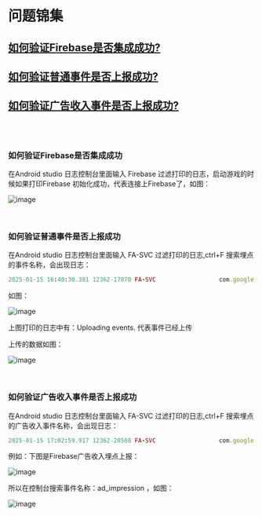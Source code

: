 # 问题锦集

## [如何验证Firebase是否集成成功?](#如何验证Firebase是否集成成功)

## [如何验证普通事件是否上报成功?](#如何验证普通事件是否上报成功)

## [如何验证广告收入事件是否上报成功?](#如何验证广告收入事件是否上报成功)

</br>
</br>

### 如何验证Firebase是否集成成功

在Android studio 日志控制台里面输入 Firebase 过滤打印的日志，启动游戏的时候如果打印Firebase 初始化成功，代表连接上Firebase了，如图：

![image](https://github.com/user-attachments/assets/4bfe3531-bd50-493b-a640-cb9c89de29cc)

</br>

### 如何验证普通事件是否上报成功

在Android studio 日志控制台里面输入 FA-SVC 过滤打印的日志,ctrl+F 搜索埋点的事件名称，会出现日志：

```ruby
2025-01-15 16:40:30.381 12362-17870 FA-SVC                  com.google.android.gms               V  Logging event: origin=app,name={这里是你埋点的事件名称},params=Bundle[{ga_event_origin(_o)=app, ga_screen_class(_sc)=UnityPlayerActivity, ga_screen_id(_si)=177135398416964572}]

```

如图：

![image](https://github.com/user-attachments/assets/0a6916fc-682f-43b1-b999-28060d60bedc)

上图打印的日志中有：Uploading events.   代表事件已经上传

上传的数据如图：

![image](https://github.com/user-attachments/assets/7a49c24a-ee2d-47ad-875d-993d13ff90dd)

</br>

### 如何验证广告收入事件是否上报成功
在Android studio 日志控制台里面输入 FA-SVC 过滤打印的日志,ctrl+F 搜索埋点的广告收入事件名称，会出现日志：

```ruby
2025-01-15 17:02:59.917 12362-20508 FA-SVC                  com.google.android.gms               V  Logging event: origin=app,name=ad_impression,params=Bundle[{networkName=Adx, adUnitId=300264252, ga_event_origin(_o)=app, ga_screen_class(_sc)=ATRewardVideoActivity, ga_screen_id(_si)=1535523359407231695, unit=USD, revenue=0.001664606505073607}]

```
例如：下图是Firebase广告收入埋点上报：

![image](https://github.com/user-attachments/assets/aab122a8-c296-4163-a69c-61ded27368c4)

所以在控制台搜索事件名称：ad_impression ，如图：

![image](https://github.com/user-attachments/assets/9fba987a-da63-4874-aa32-b2fbfea291ec)











